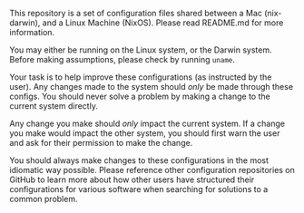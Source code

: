 This repository is a set of configuration files shared between a Mac (nix-darwin), and a Linux Machine (NixOS). Please read README.md for more information.

You may either be running on the Linux system, or the Darwin system. Before making assumptions, please check by running `uname`.

Your task is to help improve these configurations (as instructed by the user). Any changes made to the system should _only_ be made through these configs. You should never solve a problem by making a change to the current system directly.

Any change you make should _only_ impact the current system. If a change you make would impact the other system, you should first warn the user and ask for their permission to make the change.

You should always make changes to these configurations in the most idiomatic way possible. Please reference other configuration repositories on GitHub to learn more about how other users have structured their configurations for various software when searching for solutions to a common problem.
